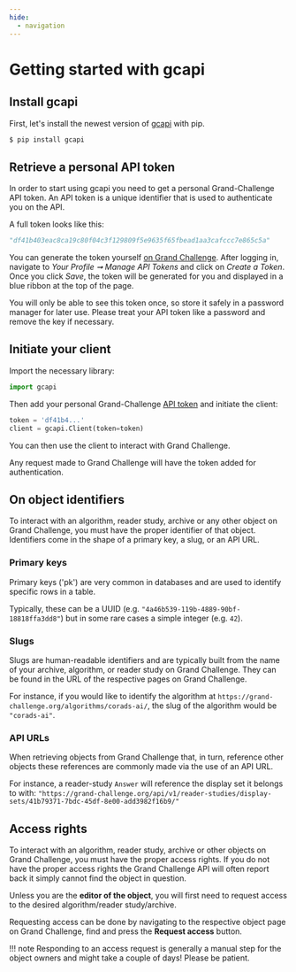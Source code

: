 ```yaml
---
hide:
  - navigation
---
```


# Getting started with gcapi

## Install gcapi

First, let's install the newest version of [gcapi](https://pypi.org/project/gcapi/) with pip.

```bash
$ pip install gcapi
```

## Retrieve a personal API token

In order to start using gcapi you need to get a personal Grand-Challenge API token. An API token is a unique identifier that is used to authenticate you on the API.

A full token looks like this:
```Python
"df41b403eac8ca19c80f04c3f129809f5e9635f65fbead1aa3cafccc7e865c5a"
```

You can generate the token yourself [on Grand Challenge](https://grand-challenge.org/settings/api-tokens/). After logging in, navigate to *Your Profile ➞ Manage API Tokens* and click on *Create a Token*. Once you click *Save*, the token will be generated for you and displayed in a blue ribbon at the top of the page.

You will only be able to see this token once, so store it safely in a password manager for later use. Please treat your API token like a password and remove the key if necessary.

## Initiate your client

Import the necessary library:

```python
import gcapi
```

Then add your personal Grand-Challenge [API token](https://grand-challenge.org/settings/api-tokens/) and initiate the client:

```python
token = 'df41b4...'
client = gcapi.Client(token=token)
```

You can then use the client to interact with Grand Challenge.

Any request made to Grand Challenge will have the token added for authentication.

## On object identifiers

To interact with an algorithm, reader study, archive or any other object on Grand Challenge, you must have the proper identifier of that object. Identifiers come in the shape of a primary key, a slug, or an API URL.

### Primary keys
Primary keys ('pk') are very common in databases and are used to identify specific rows in a table.

Typically, these can be a UUID (e.g. `"4a46b539-119b-4889-90bf-18818ffa3dd8"`) but in some rare cases a simple integer (e.g. `42`).

### Slugs
Slugs are human-readable identifiers and are typically built from the name of your archive, algorithm, or reader study on Grand Challenge. They can be found in the URL of the respective pages on Grand Challenge.

For instance, if you would like to identify the algorithm at `https://grand-challenge.org/algorithms/corads-ai/`, the slug of the algorithm would be `"corads-ai"`.

### API URLs
When retrieving objects from Grand Challenge that, in turn, reference other objects these references are commonly made via the use of an API URL.

For instance, a reader-study `Answer` will reference the display set it belongs to with:
`"https://grand-challenge.org/api/v1/reader-studies/display-sets/41b79371-7bdc-45df-8e00-add3982f16b9/"`

## Access rights

To interact with an algorithm, reader study, archive or other objects on Grand Challenge, you must have the proper access rights. If you do not have the proper access rights the Grand Challenge API will often report back it simply cannot find the object in question.

Unless you are the **editor of the object**, you will first need to request access to the desired algorithm/reader study/archive.

Requesting access can be done by navigating to the respective object page on Grand Challenge, find and press the **Request access** button.

!!! note
    Responding to an access request is generally a manual step for the object owners and might take a couple of days! Please be patient.
